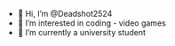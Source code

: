 - 👋 Hi, I’m @Deadshot2524
- 👀 I’m interested in coding - video games   
- 🌱 I’m currently a university student 


<!---
Deadshot2524/Deadshot2524 is a ✨ special ✨ repository because its `README.md` (this file) appears on your GitHub profile.
You can click the Preview link to take a look at your changes.
--->
